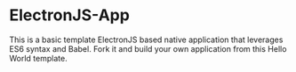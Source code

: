 # ElectronJS-App
This is a basic template ElectronJS based native application that leverages ES6 syntax and Babel. Fork it and build your own application from this Hello World template.
